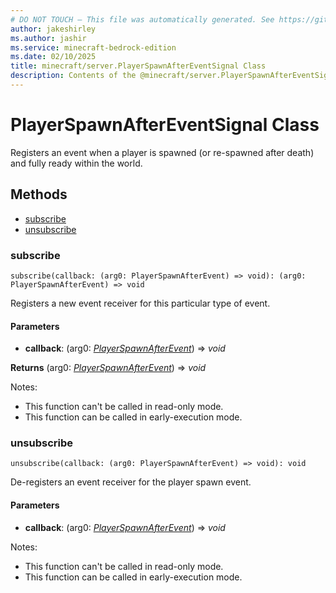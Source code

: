 ```yaml
---
# DO NOT TOUCH — This file was automatically generated. See https://github.com/mojang/minecraftapidocsgenerator to modify descriptions, examples, etc.
author: jakeshirley
ms.author: jashir
ms.service: minecraft-bedrock-edition
ms.date: 02/10/2025
title: minecraft/server.PlayerSpawnAfterEventSignal Class
description: Contents of the @minecraft/server.PlayerSpawnAfterEventSignal class.
---
```

# PlayerSpawnAfterEventSignal Class

Registers an event when a player is spawned (or re-spawned after death) and fully ready within the world.

## Methods
- [subscribe](#subscribe)
- [unsubscribe](#unsubscribe)

### **subscribe**
`
subscribe(callback: (arg0: PlayerSpawnAfterEvent) => void): (arg0: PlayerSpawnAfterEvent) => void
`

Registers a new event receiver for this particular type of event.

#### **Parameters**
- **callback**: (arg0: [*PlayerSpawnAfterEvent*](PlayerSpawnAfterEvent.md)) => *void*

**Returns** (arg0: [*PlayerSpawnAfterEvent*](PlayerSpawnAfterEvent.md)) => *void*
  
Notes:
- This function can't be called in read-only mode.
- This function can be called in early-execution mode.

### **unsubscribe**
`
unsubscribe(callback: (arg0: PlayerSpawnAfterEvent) => void): void
`

De-registers an event receiver for the player spawn event.

#### **Parameters**
- **callback**: (arg0: [*PlayerSpawnAfterEvent*](PlayerSpawnAfterEvent.md)) => *void*
  
Notes:
- This function can't be called in read-only mode.
- This function can be called in early-execution mode.
